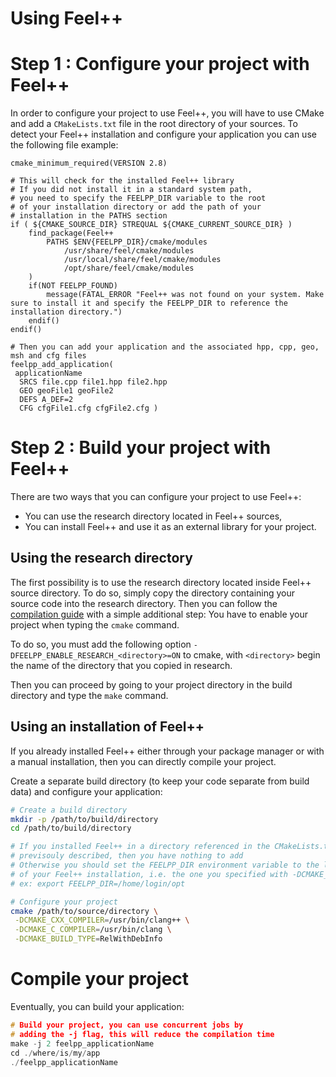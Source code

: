 Using Feel++
============

# Step 1 : Configure your project with Feel++

In order to configure your project to use Feel++, you will have to use CMake and add a `CMakeLists.txt` file in the root directory of your sources. To detect your Feel++ installation and configure your application you can use the following file example:
```
cmake_minimum_required(VERSION 2.8)

# This will check for the installed Feel++ library
# If you did not install it in a standard system path,
# you need to specify the FEELPP_DIR variable to the root
# of your installation directory or add the path of your 
# installation in the PATHS section
if ( ${CMAKE_SOURCE_DIR} STREQUAL ${CMAKE_CURRENT_SOURCE_DIR} )
    find_package(Feel++ 
        PATHS $ENV{FEELPP_DIR}/cmake/modules
            /usr/share/feel/cmake/modules
            /usr/local/share/feel/cmake/modules
            /opt/share/feel/cmake/modules
    )
    if(NOT FEELPP_FOUND)
        message(FATAL_ERROR "Feel++ was not found on your system. Make sure to install it and specify the FEELPP_DIR to reference the installation directory.")
    endif()
endif()

# Then you can add your application and the associated hpp, cpp, geo, msh and cfg files
feelpp_add_application(
 applicationName
  SRCS file.cpp file1.hpp file2.hpp
  GEO geoFile1 geoFile2
  DEFS A_DEF=2
  CFG cfgFile1.cfg cfgFile2.cfg )
```

<!-- Kept for further use
In order to take care of that various situation, here is provided a default `CMakeLists.txt` to be put at the top of your project directory:
```cmake
cmake_minimum_required(VERSION 2.8)
if ( ${CMAKE_SOURCE_DIR} STREQUAL ${CMAKE_CURRENT_SOURCE_DIR} )
 FIND_PATH(FEELPP_CMAKE_MODULES FindFeel++.cmake
      PATH  /usr/share/feel/cmake/modules/
         /usr/local/share/feel/cmake/modules/
         /where/I/have/installed/feel++ )
 if ( FEELPP_CMAKE_MODULES )
  set(CMAKE_MODULE_PATH ${FEELPP_CMAKE_MODULES})
 else()
  message(FATAL_ERROR "Feel++ does not seem to have been installed on this platform")
 endif()
 Find_Package(Feel++)
endif()
feelpp_add_application(
 applicationName
  SRCS file.cpp file1.hpp file2.hpp
  GEO geoFile1 geoFile2
  DEFS A_DEF=2
  CFG cfgFile1.cfg cfgFile2.cfg )
```

-->


# Step 2 : Build your project with Feel++

There are two ways that you can configure your project to use Feel++:
- You can use the research directory located in Feel++ sources,
- You can install Feel++ and use it as an external library for your project.

## Using the research directory

The first possibility is to use the research directory located inside Feel++ source directory.
To do so, simply copy the directory containing your source code into the research directory. Then you can follow the [compilation guide](https://github.com/feelpp/feelpp-book/blob/master/GettingStarted/compiling.md) with a simple additional step: You have to enable your project when typing the `cmake` command.

To do so, you must add the following option `-DFEELPP_ENABLE_RESEARCH_<directory>=ON` to cmake, with `<directory>` begin the name of the directory that you copied in research. 

Then you can proceed by going to your project directory in the build directory and type the `make` command.

## Using an installation of Feel++ 

If you already installed Feel++ either through your package manager or with a manual installation, then you can directly compile your project.

Create a separate build directory (to keep your code separate from build data) and configure your application:

```sh
# Create a build directory
mkdir -p /path/to/build/directory
cd /path/to/build/directory

# If you installed Feel++ in a directory referenced in the CMakeLists.txt
# previsouly described, then you have nothing to add
# Otherwise you should set the FEELPP_DIR environment variable to the location
# of your Feel++ installation, i.e. the one you specified with -DCMAKE_INSTALL_PREFIX
# ex: export FEELPP_DIR=/home/login/opt

# Configure your project
cmake /path/to/source/directory \
 -DCMAKE_CXX_COMPILER=/usr/bin/clang++ \
 -DCMAKE_C_COMPILER=/usr/bin/clang \
 -DCMAKE_BUILD_TYPE=RelWithDebInfo
```

# Compile your project

Eventually, you can build your application: 

```cpp
# Build your project, you can use concurrent jobs by
# adding the -j flag, this will reduce the compilation time
make -j 2 feelpp_applicationName
cd ./where/is/my/app
./feelpp_applicationName
```

